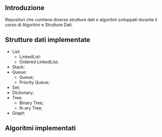 
## Introduzione

Repositori che contiene diverse strutture dati e algoritmi sviluppati durante il corso di Algoritmi e Strutture Dati.

## Strutture dati implementate
- List:
  - LinkedList:
  - Ordered LinkedList;
- Stack:
- Queue:
  - Queue;
  - Priority Queue;
- Set;
- Dictionary;
- Tree:
  - Binary Tree;
  - N-ary Tree;
- Graph

## Algoritmi implementati